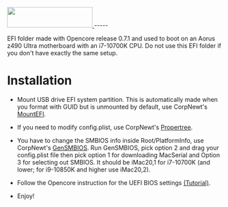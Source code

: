 <a href="https://dortania.github.io/OpenCore-Install-Guide/">
  <img src="https://github.com/acidanthera/OpenCorePkg/blob/master/Docs/Logos/OpenCore_with_text_Small.png" width="200" height="48"/>
</a>
-----

EFI folder made with Opencore release 0.7.1 and used to boot on an Aorus z490 Ultra motherboard with an i7-10700K CPU. Do not use this EFI folder if you don't have exactly the same setup.

# Installation

*  Mount USB drive EFI system partition. This is automatically made when you format with GUID but is unmounted by default, use CorpNewt's [MountEFI](https://github.com/corpnewt/MountEFI).

*  If you need to modify config.plist, use CorpNewt's [Propertree](https://github.com/corpnewt/ProperTree).

*  You have to change the SMBIOS info inside Root/PlatformInfo, use CorpNewt's [GenSMBIOS](https://github.com/corpnewt/GenSMBIOS). Run GenSMBIOS, pick option 2 and drag your config.plist file then pick option 1 for downloading MacSerial and Option 3 for selecting out SMBIOS. It should be iMac20,1 for i7-10700K (and lower; for i9-10850K and higher use iMac20,2).

*  Follow the Opencore instruction for the UEFI BIOS settings [(Tutorial)](https://dortania.github.io/OpenCore-Install-Guide/config.plist/comet-lake.html#intel-bios-settings).

*  Enjoy! 



